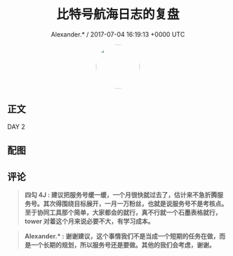<h1 align="center">比特号航海日志的复盘</h1>
<p align="center">
    <a>Alexander.* / 2017-07-04 16:19:13 &#43;0000 UTC</a>
</p>

<div align="center">
    <img src="https://images.zsxq.com/Frk84GenLwn4hcEItVn69VPvkO2O?e=1590940799&amp;token=kIxbL07-8jAj8w1n4s9zv64FuZZNEATmlU_Vm6zD:9OZo0rMdW7LxXBjDeujLq8AkJBU=" width="100" height="100" style="border:1px solid;border-radius:50%; color:#ffffff"/>
</div>

## 正文

<div>
  DAY 2
</div>

## 配图
<div class="image" align="center">

</div>

## 评论

<div align="left">
<div>

<blockquote >
<span> <strong>四勾 4J : 建议把服务号缓一缓，一个月很快就过去了，估计来不急折腾服务号。其次得围绕目标展开，一月一万粉丝，也就是说服务号不是考核点。
至于协同工具那个简单，大家都会的就行，真不行就一个石墨表格就行，tower 对着这个月来说必要不大，有学习成本。 </strong></span>
</blockquote>

<blockquote >
<span> <strong>Alexander.* : 谢谢建议，这个事情我们不是当成一个短期的任务在做，而是一个长期的规划，所以服务号还是要做。其他的我们会考虑，谢谢。 </strong></span>
</blockquote>

</div>
</div>